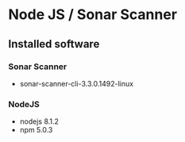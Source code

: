 # Node JS / Sonar Scanner

## Installed software

### Sonar Scanner
* sonar-scanner-cli-3.3.0.1492-linux

### NodeJS
* nodejs 8.1.2
* npm 5.0.3